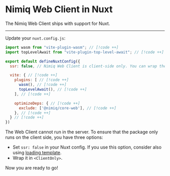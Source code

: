 # Nimiq Web Client in Nuxt

The Nimiq Web Client ships with support for Nuxt.

---

<!--@include: ./_installation-vite.md-->


Update your `nuxt.config.js`:

```javascript 
import wasm from "vite-plugin-wasm"; // [!code ++]
import topLevelAwait from "vite-plugin-top-level-await"; // [!code ++]

export default defineNuxtConfig({
  ssr: false, // Nimiq Web Client is client-side only. You can wrap the parts of you are that use the WebClient using <ClientOnly>

  vite: { // [!code ++]
    plugins: [ // [!code ++]
      wasm(), // [!code ++]
      topLevelAwait(), // [!code ++]
    ], // [!code ++]

    optimizeDeps: { // [!code ++]
      exclude: ['@nimiq/core-web'], // [!code ++]
    }, // [!code ++]
  } // [!code ++]
})
```

<Callout type="warning">

The Web Client cannot run in the server. To ensure that the package only runs on the client side, you have three options:

- Set `ssr: false` in your Nuxt config. If you use this option, consider also using [loading template](https://nuxt.com/docs/api/nuxt-config#spaloadingtemplate).
- Wrap it in `<ClientOnly>`.

</Callout>

Now you are ready to go!

<!--@include: ../_demo.md-->

<!--@include: ./_contribute.md-->
